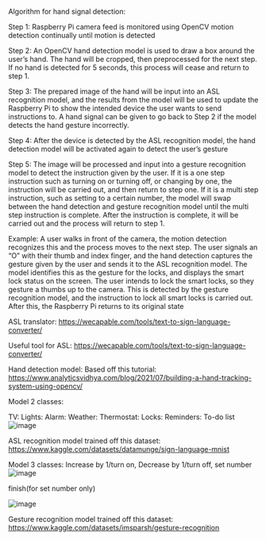 Algorithm for hand signal detection:

Step 1: Raspberry Pi camera feed is monitored using OpenCV motion detection continually until motion is detected

Step 2: An OpenCV hand detection model is used to draw a box around the user’s hand. The hand will be cropped, then preprocessed for the next step. If no hand is detected for 5 seconds, this process will cease and return to step 1.

Step 3: The prepared image of the hand will be input into an ASL recognition model, and the results from the model will be used to update the Raspberry Pi to show the intended device the user wants to send instructions to. A hand signal can be given to go back to Step 2 if the model detects the hand gesture incorrectly. 

Step 4: After the device is detected by the ASL recognition model, the hand detection model will be activated again to detect the user’s gesture

Step 5: The image will be processed and input into a gesture recognition model to detect the instruction given by the user. If it is a one step instruction such as turning on or turning off, or changing by one, the instruction will be carried out, and then return to step one. If it is a multi step instruction, such as setting to a certain number, the model will swap between the hand detection and gesture recognition model until the multi step instruction is complete. After the instruction is complete, it will be carried out and the process will return to step 1.


Example:
A user walks in front of the camera, the motion detection recognizes this and the process moves to the next step. The user signals an “O” with their thumb and index finger, and the hand detection captures the gesture given by the user and sends it to the ASL recognition model. The model identifies this as the gesture for the locks, and displays the smart lock status on the screen. The user intends to lock the smart locks, so they gesture a thumbs up to the camera. This is detected by the gesture recognition model, and the instruction to lock all smart locks is carried out. After this, the Raspberry Pi returns to its original state



ASL translator: https://wecapable.com/tools/text-to-sign-language-converter/

Useful tool for ASL: https://wecapable.com/tools/text-to-sign-language-converter/

Hand detection model: Based off this tutorial:
https://www.analyticsvidhya.com/blog/2021/07/building-a-hand-tracking-system-using-opencv/

Model 2 classes:


TV:               Lights:            Alarm:       Weather:    Thermostat:   Locks:     Reminders:   To-do list
![image](https://github.com/Capstone-Projects-2024-Spring/project-intelligest-smart-home/assets/82054873/b226a9ce-bfd9-44b6-8158-1ce8d33e8e27)

ASL recognition model trained off this dataset: https://www.kaggle.com/datasets/datamunge/sign-language-mnist


Model 3 classes:
Increase by 1/turn on, Decrease by 1/turn off, set number
![image](https://github.com/Capstone-Projects-2024-Spring/project-intelligest-smart-home/assets/82054873/2dbbc7d9-f931-4355-a918-e40b0c76e6ea)




finish(for set number only)

![image](https://github.com/Capstone-Projects-2024-Spring/project-intelligest-smart-home/assets/82054873/b01ab1b3-e601-4531-b7e7-88e650bd40df)


Gesture recognition model trained off this dataset: https://www.kaggle.com/datasets/imsparsh/gesture-recognition

